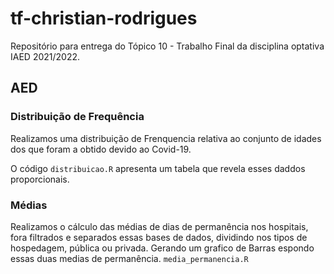 # tf-christian-rodrigues
Repositório para entrega do Tópico 10 - Trabalho Final da disciplina optativa IAED 2021/2022.

## AED

### Distribuição de Frequência

Realizamos uma distribuição de Frenquencia relativa ao conjunto de idades dos que foram a obtido devido ao Covid-19.

O código `distribuicao.R` apresenta um tabela que revela esses daddos proporcionais.

### Médias

Realizamos o cálculo das médias de dias de permanência nos hospitais, fora filtrados e separados essas bases de dados, dividindo nos tipos de hospedagem, pública ou privada. Gerando um grafico de Barras espondo essas duas medias de permanência. `media_permanencia.R`
